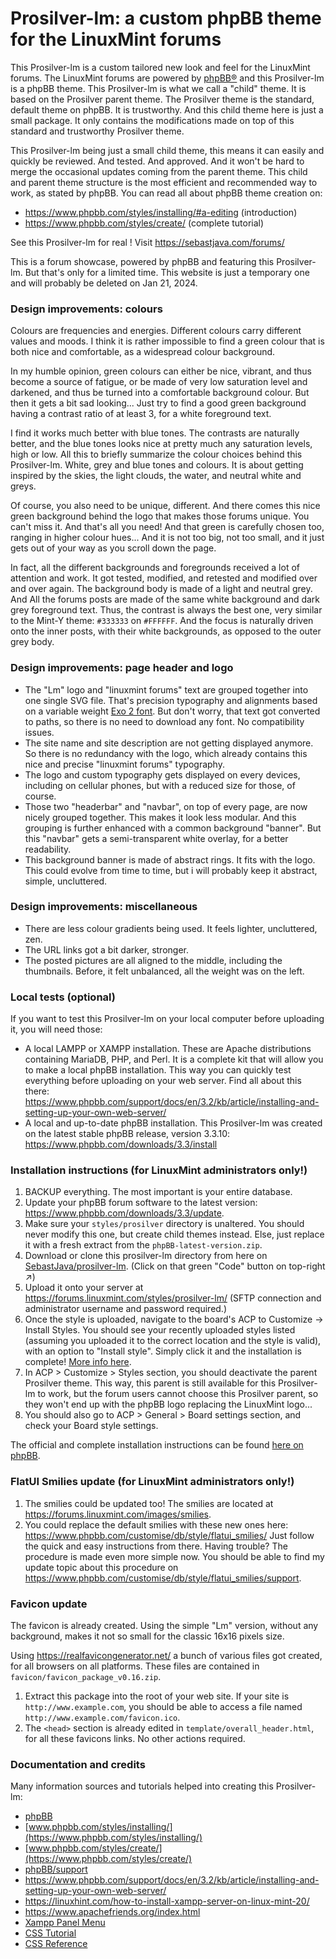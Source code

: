 # Prosilver-lm: a custom phpBB theme for the LinuxMint forums

This Prosilver-lm is a custom tailored new look and feel for the LinuxMint forums. The LinuxMint forums are powered by [phpBB®](https://www.phpbb.com/) and this Prosilver-lm is a phpBB theme. This Prosilver-lm is what we call a "child" theme. It is based on the Prosilver parent theme. The Prosilver theme is the standard, default theme on phpBB. It is trustworthy. And this child theme here is just a small package. It only contains the modifications made on top of this standard and trustworthy Prosilver theme.

This Prosilver-lm being just a small child theme, this means it can easily and quickly be reviewed. And tested. And approved. And it won't be hard to merge the occasional updates coming from the parent theme. This child and parent theme structure is the most efficient and recommended way to work, as stated by phpBB. You can read all about phpBB theme creation on:

* https://www.phpbb.com/styles/installing/#a-editing (introduction)
* https://www.phpbb.com/styles/create/ (complete tutorial)

See this Prosilver-lm for real ! Visit https://sebastjava.com/forums/  

This is a forum showcase, powered by phpBB and featuring this Prosilver-lm. But that's only for a limited time. This website is just a temporary one and will probably be deleted on Jan 21, 2024.

### Design improvements: colours

Colours are frequencies and energies. Different colours carry different values and moods. I think it is rather impossible to find a green colour that is both nice and comfortable, as a widespread colour background.

In my humble opinion, green colours can either be nice, vibrant, and thus become a source of fatigue, or be made of very low saturation level and darkened, and thus be turned into a comfortable background colour. But then it gets a bit sad looking... Just try to find a good green background having a  contrast ratio of at least 3, for a white foreground text.

I find it works much better with blue tones. The contrasts are naturally better, and the blue tones looks nice at pretty much any saturation levels, high or low. All this to briefly summarize the colour choices behind this Prosilver-lm. White, grey and blue tones and colours. It is about getting inspired by the skies, the light clouds, the water, and neutral white and greys.

Of course, you also need to be unique, different. And there comes this nice green background behind the logo that makes those forums unique. You can't miss it. And that's all you need! And that green is carefully chosen too, ranging in higher colour hues... And it is not too big, not too small, and it just gets out of your way as you scroll down the page.

In fact, all the different backgrounds and foregrounds received a lot of attention and work. It got tested, modified, and retested and modified over and over again. The background body is made of a light and neutral grey. And All the forums posts are made of the same white background and dark grey foreground text. Thus, the contrast is always the best one, very similar to the Mint-Y theme: `#333333` on `#FFFFFF`. And the focus is naturally driven onto the inner posts, with their white backgrounds, as opposed to the outer grey body.

### Design improvements: page header and logo

* The "Lm" logo and "linuxmint forums" text are grouped together into one single SVG file. That's precision typography and alignments based on a variable weight [Exo 2 font](https://fonts.google.com/specimen/Exo+2?query=exo&vfonly=true). But don't worry, that text got converted to paths, so there is no need to download any font. No compatibility issues.
* The site name and site description are not getting displayed anymore. So there is no redundancy with the logo, which already contains this nice and precise "linuxmint forums" typography.
* The logo and custom typography gets displayed on every devices, including on cellular phones, but with a reduced size for those, of course.
* Those two "headerbar" and "navbar", on top of every page, are now nicely grouped together. This makes it look less modular. And this grouping is further enhanced with a common background "banner". But this "navbar" gets a semi-transparent white overlay, for a better readability.
* This background banner is made of abstract rings. It fits with the logo. This could evolve from time to time, but i will probably keep it abstract, simple, uncluttered.

### Design improvements: miscellaneous

* There are less colour gradients being used. It feels lighter, uncluttered, zen.
* The URL links got a bit darker, stronger.
* The posted pictures are all aligned to the middle, including the thumbnails. Before, it felt unbalanced, all the weight was on the left.

### Local tests (optional)

If you want to test this Prosilver-lm on your local computer before uploading it, you will need those:

* A local LAMPP or XAMPP installation. These are Apache distributions containing MariaDB, PHP, and Perl. It is a complete kit that will allow you to make a local phpBB installation. This way you can quickly test everything before uploading on your web server. Find all about this there: https://www.phpbb.com/support/docs/en/3.2/kb/article/installing-and-setting-up-your-own-web-server/
* A local and up-to-date phpBB installation. This Prosilver-lm was created on the latest stable phpBB release, version 3.3.10: https://www.phpbb.com/downloads/3.3/install

### Installation instructions (for LinuxMint administrators only!)

1. BACKUP everything. The most important is your entire database.
1. Update your phpBB forum software to the latest version: https://www.phpbb.com/downloads/3.3/update.
1. Make sure your `styles/prosilver` directory is unaltered. You should never modify this one, but create child themes instead. Else, just replace it with a fresh extract from the `phpBB-latest-version.zip`.
1. Download or clone this prosilver-lm directory from here on [SebastJava/prosilver-lm](https://github.com/SebastJava/prosilver-lm). (Click on that green "Code" button on top-right ↗)
1. Upload it onto your server at https://forums.linuxmint.com/styles/prosilver-lm/ (SFTP connection and administrator username and password required.)
1. Once the style is uploaded, navigate to the board's ACP to Customize -> Install Styles. You should see your recently uploaded styles listed (assuming you uploaded it to the correct location and the style is valid), with an option to "Install style". Simply click it and the installation is complete! [More info here](https://www.phpbb.com/styles/installing/).
1. In ACP > Customize > Styles section, you should deactivate the parent Prosilver theme. This way, this parent is still available for this Prosilver-lm to work, but the forum users cannot choose this Prosilver parent, so they won't end up with the phpBB logo replacing the LinuxMint logo...
1. You should also go to ACP > General > Board settings section, and check your Board style settings.

The official and complete installation instructions can be found [here on phpBB](https://www.phpbb.com/styles/installing/).

### FlatUI Smilies update (for LinuxMint administrators only!)

1. The smilies could be updated too! The smilies are located at https://forums.linuxmint.com/images/smilies.
2. You could replace the default smilies with these new ones here: https://www.phpbb.com/customise/db/style/flatui_smilies/ Just follow the quick and easy instructions from there. Having trouble? The procedure is made even more simple now. You should be able to find my update topic about this procedure on https://www.phpbb.com/customise/db/style/flatui_smilies/support.

### Favicon update
The favicon is already created. Using the simple "Lm" version, without any background, makes it not so small for the classic 16x16 pixels size.  

Using https://realfavicongenerator.net/ a bunch of various files got created, for all browsers on all platforms. These files are contained in `favicon/favicon_package_v0.16.zip`.  

1. Extract this package into the root of your web site. If your site is `http://www.example.com`, you should be able to access a file named `http://www.example.com/favicon.ico`.
1. The `<head>` section is already edited in `template/overall_header.html`, for all these favicons links. No other actions required.

### Documentation and credits
Many information sources and tutorials helped into creating this Prosilver-lm:

* [phpBB](https://www.phpbb.com)
* [www.phpbb.com/styles/installing/](https://www.phpbb.com/styles/installing/)
* [www.phpbb.com/styles/create/](https://www.phpbb.com/styles/create/)
* [phpBB/support](https://www.phpbb.com/support/docs/en/3.3/kb/)
* https://www.phpbb.com/support/docs/en/3.2/kb/article/installing-and-setting-up-your-own-web-server/
* https://linuxhint.com/how-to-install-xampp-server-on-linux-mint-20/
* https://www.apachefriends.org/index.html
* [Xampp Panel Menu](https://cinnamon-spices.linuxmint.com/applets/view/146)
* [CSS Tutorial](https://www.w3schools.com/css/default.asp)
* [CSS Reference](https://www.w3schools.com/cssref/index.php)